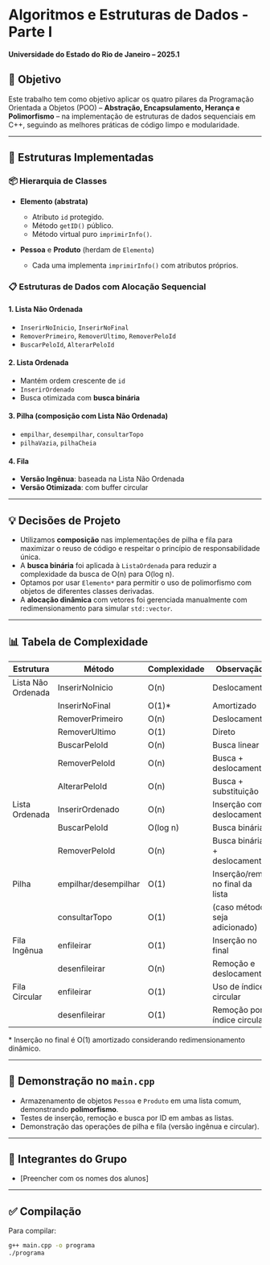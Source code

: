 # Algoritmos e Estruturas de Dados - Parte I
**Universidade do Estado do Rio de Janeiro – 2025.1**  

## 🧠 Objetivo
Este trabalho tem como objetivo aplicar os quatro pilares da Programação Orientada a Objetos (POO) – **Abstração, Encapsulamento, Herança e Polimorfismo** – na implementação de estruturas de dados sequenciais em C++, seguindo as melhores práticas de código limpo e modularidade.

---

## 🧱 Estruturas Implementadas

### 📦 Hierarquia de Classes
- **Elemento (abstrata)**  
  - Atributo `id` protegido.  
  - Método `getID()` público.  
  - Método virtual puro `imprimirInfo()`.

- **Pessoa** e **Produto** (herdam de `Elemento`)  
  - Cada uma implementa `imprimirInfo()` com atributos próprios.

### 📋 Estruturas de Dados com Alocação Sequencial

#### 1. Lista Não Ordenada
- `InserirNoInicio`, `InserirNoFinal`
- `RemoverPrimeiro`, `RemoverUltimo`, `RemoverPeloId`
- `BuscarPeloId`, `AlterarPeloId`

#### 2. Lista Ordenada
- Mantém ordem crescente de `id`
- `InserirOrdenado`
- Busca otimizada com **busca binária**

#### 3. Pilha (composição com Lista Não Ordenada)
- `empilhar`, `desempilhar`, `consultarTopo`
- `pilhaVazia`, `pilhaCheia`

#### 4. Fila
- **Versão Ingênua**: baseada na Lista Não Ordenada
- **Versão Otimizada**: com buffer circular

---

## 💡 Decisões de Projeto

- Utilizamos **composição** nas implementações de pilha e fila para maximizar o reuso de código e respeitar o princípio de responsabilidade única.
- A **busca binária** foi aplicada à `ListaOrdenada` para reduzir a complexidade da busca de O(n) para O(log n).
- Optamos por usar `Elemento*` para permitir o uso de polimorfismo com objetos de diferentes classes derivadas.
- A **alocação dinâmica** com vetores foi gerenciada manualmente com redimensionamento para simular `std::vector`.

---

## 📊 Tabela de Complexidade

| Estrutura         | Método              | Complexidade | Observação                        |
|-------------------|---------------------|--------------|-----------------------------------|
| Lista Não Ordenada| InserirNoInicio     | O(n)         | Deslocamento                      |
|                   | InserirNoFinal      | O(1)*        | Amortizado                        |
|                   | RemoverPrimeiro     | O(n)         | Deslocamento                      |
|                   | RemoverUltimo       | O(1)         | Direto                            |
|                   | BuscarPeloId        | O(n)         | Busca linear                      |
|                   | RemoverPeloId       | O(n)         | Busca + deslocamento              |
|                   | AlterarPeloId       | O(n)         | Busca + substituição              |
| Lista Ordenada    | InserirOrdenado     | O(n)         | Inserção com deslocamento         |
|                   | BuscarPeloId        | O(log n)     | Busca binária                     |
|                   | RemoverPeloId       | O(n)         | Busca binária + deslocamento      |
| Pilha             | empilhar/desempilhar| O(1)         | Inserção/rem. no final da lista   |
|                   | consultarTopo       | O(1)         | (caso método seja adicionado)     |
| Fila Ingênua      | enfileirar          | O(1)         | Inserção no final                 |
|                   | desenfileirar       | O(n)         | Remoção e deslocamento            |
| Fila Circular     | enfileirar          | O(1)         | Uso de índice circular            |
|                   | desenfileirar       | O(1)         | Remoção por índice circular       |

\* Inserção no final é O(1) amortizado considerando redimensionamento dinâmico.

---

## 🧪 Demonstração no `main.cpp`
- Armazenamento de objetos `Pessoa` e `Produto` em uma lista comum, demonstrando **polimorfismo**.
- Testes de inserção, remoção e busca por ID em ambas as listas.
- Demonstração das operações de pilha e fila (versão ingênua e circular).

---

## 👥 Integrantes do Grupo
- [Preencher com os nomes dos alunos]

---

## ✅ Compilação
Para compilar:

```bash
g++ main.cpp -o programa
./programa
